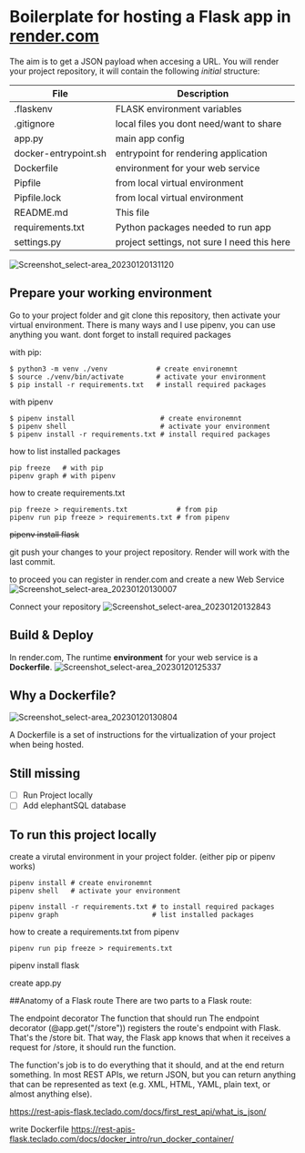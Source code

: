 # Boilerplate for hosting a Flask app in [render.com](https://www.render.com)
The aim is to get a JSON payload when accesing a URL.
You will render your project repository, it will contain the following *initial* structure:

|File|Description|
|---------|-----|
|.flaskenv|FLASK environment variables|
|.gitignore|local files you dont need/want to share|
|app.py|main app config|
|docker-entrypoint.sh|entrypoint for rendering application|
|Dockerfile|environment for your web service|
|Pipfile|from local virtual environment|
|Pipfile.lock|from local virtual environment|
|README.md|This file|
|requirements.txt|Python packages needed to run app|
|settings.py|project settings, not sure I need this here|

![Screenshot_select-area_20230120131120](https://user-images.githubusercontent.com/68698872/213681575-72a58b47-c072-440f-a3e0-7fcbf32a04e6.png)
## Prepare your working environment
Go to your project folder and git clone this repository, then activate your virtual environment. 
There is many ways and I use pipenv, you can use anything you want. dont forget to install required packages

with pip:
```
$ python3 -m venv ./venv            # create environemnt
$ source ./venv/bin/activate        # activate your environment
$ pip install -r requirements.txt   # install required packages
```
with pipenv

```
$ pipenv install                     # create environemnt
$ pipenv shell                       # activate your environment
$ pipenv install -r requirements.txt # install required packages
```
how to list installed packages
```
pip freeze   # with pip
pipenv graph # with pipenv
```
how to create requirements.txt
```
pip freeze > requirements.txt            # from pip
pipenv run pip freeze > requirements.txt # from pipenv
```



~~pipenv install flask~~

git push your changes to your project repository. Render will work with the last commit.


to proceed you can register in render.com and create a new Web Service
![Screenshot_select-area_20230120130007](https://user-images.githubusercontent.com/68698872/213679528-c5d1c3c0-174f-4649-8efa-048ba0582f8c.png)

Connect your repository
![Screenshot_select-area_20230120132843](https://user-images.githubusercontent.com/68698872/213684676-38648b45-8c2a-4302-bb78-e2f61224d7cb.png)

## Build & Deploy
In render.com, The runtime **environment** for your web service is a **Dockerfile**.
![Screenshot_select-area_20230120125337](https://user-images.githubusercontent.com/68698872/213678389-0fe0e4ab-39f4-4dac-95b9-b6a92f518980.png)

## Why a Dockerfile?
![Screenshot_select-area_20230120130804](https://user-images.githubusercontent.com/68698872/213681085-4583feff-32cb-418b-8288-2ec9d5501156.png)

A Dockerfile is a set of instructions for the virtualization of your project when being hosted. 

## Still missing
- [ ] Run Project locally
- [ ] Add elephantSQL database

## To run this project locally
create a virutal environment in your project folder. (either pip or pipenv works)

```
pipenv install # create environemnt
pipenv shell   # activate your environment

pipenv install -r requirements.txt # to install required packages
pipenv graph                       # list installed packages
```
how to create a requirements.txt from pipenv 
```
pipenv run pip freeze > requirements.txt
```
pipenv install flask

create app.py

##Anatomy of a Flask route
There are two parts to a Flask route:

The endpoint decorator
The function that should run
The endpoint decorator (@app.get("/store")) registers the route's endpoint with Flask. That's the /store bit. That way, the Flask app knows that when it receives a request for /store, it should run the function.

The function's job is to do everything that it should, and at the end return something. In most REST APIs, we return JSON, but you can return anything that can be represented as text (e.g. XML, HTML, YAML, plain text, or almost anything else).

https://rest-apis-flask.teclado.com/docs/first_rest_api/what_is_json/

write Dockerfile
https://rest-apis-flask.teclado.com/docs/docker_intro/run_docker_container/
